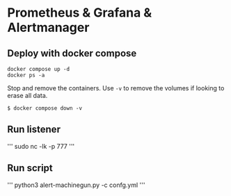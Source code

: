 # Prometheus & Grafana & Alertmanager

## Deploy with docker compose

```
docker compose up -d
docker ps -a
```
Stop and remove the containers. Use `-v` to remove the volumes if looking to erase all data.
```
$ docker compose down -v
```


## Run listener

'''
sudo nc -lk -p 777
'''

## Run script

'''
python3 alert-machinegun.py -c confg.yml
'''